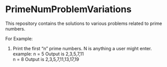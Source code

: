 # PrimeNumProblemVariations

This repository contains the solutions to various problems related to prime numbers.

For Example:

1.  Print the first “n” prime numbers. N is anything a user might enter.
    example:
    n = 5 Output is 2,3,5,7,11	
	  n = 8 Output is 2,3,5,7,11,13,17,19
